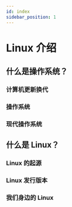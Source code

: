 ```yaml
---
id: index
sidebar_position: 1
---
```


# Linux 介绍

## 什么是操作系统？

### 计算机更新换代

### 操作系统

### 现代操作系统

## 什么是 Linux？

### Linux 的起源

### Linux 发行版本

### 我们身边的 Linux
